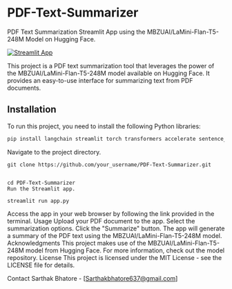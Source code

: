 # PDF-Text-Summarizer

PDF Text Summarization Streamlit App using the MBZUAI/LaMini-Flan-T5-248M Model on Hugging Face.

[![Streamlit App](https://static.streamlit.io/badges/streamlit_badge_black_white.svg)](https://share.streamlit.io/your_username/your_app_name)

This project is a PDF text summarization tool that leverages the power of the MBZUAI/LaMini-Flan-T5-248M model available on Hugging Face. It provides an easy-to-use interface for summarizing text from PDF documents.

## Installation

To run this project, you need to install the following Python libraries:

```bash
pip install langchain streamlit torch transformers accelerate sentence_transformers sentencepiece
```
Navigate to the project directory.
```
git clone https://github.com/your_username/PDF-Text-Summarizer.git


cd PDF-Text-Summarizer
Run the Streamlit app.

streamlit run app.py
```
Access the app in your web browser by following the link provided in the terminal.
Usage
Upload your PDF document to the app.
Select the summarization options.
Click the "Summarize" button.
The app will generate a summary of the PDF text using the MBZUAI/LaMini-Flan-T5-248M model.
Acknowledgments
This project makes use of the MBZUAI/LaMini-Flan-T5-248M model from Hugging Face. For more information, check out the model repository.
License
This project is licensed under the MIT License - see the LICENSE file for details.

Contact
Sarthak Bhatore - [Sarthakbhatore637@gmail.com]
